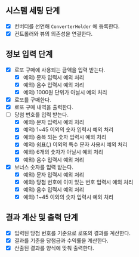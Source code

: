 ## 시스템 세팅 단계
- [x] 컨버터를 선언해 `ConverterHolder` 에 등록한다.
- [x] 컨트롤러와 뷰의 의존성을 연결한다.

## 정보 입력 단계
- [x] 로또 구매에 사용되는 금액을 입력 받는다.
  - [x] 예외) 문자 입력시 예외 처리
  - [x] 예외) 음수 입력시 예외 처리
  - [x] 예외) 1000원 단위가 아닐시 예외 처리
- [x] 로또를 구매한다.
- [X] 로또 구매 내역을 출력한다.
- [ ] 당첨 번호를 입력 받는다.
  - [x] 예외) 문자 입력시 예외 처리
  - [x] 예외) 1~45 이외의 숫자 입력시 예외 처리
  - [x] 예외) 중복 되는 숫자 입력시 예외 처리
  - [x] 예외) 쉼표(,) 이외의 특수 문자 사용시 예외 처리
  - [x] 예외) 6개의 숫자가 아닐시 예외 처리
  - [x] 예외) 음수 입력시 예외 처리
- [x] 보너스 숫자를 입력 받는다.
  - [x] 예외) 문자 입력시 예외 처리
  - [x] 예외) 당첨 번호에 이미 있는 번호 입력시 예외 처리
  - [x] 예외) 음수 입력시 예외 처리
  - [x] 예외) 1~45 이외의 숫자 입력시 예외 처리

## 결과 계산 및 출력 단계
- [x] 입력된 당첨 번호를 기준으로 로또의 결과를 계산한다.
- [x] 결과를 기준을 당첨금과 수익률을 계산한다.
- [x] 산출된 결과를 양식에 맞춰 출력한다.